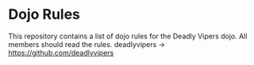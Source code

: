 Dojo Rules
==========

This repository contains a list of dojo rules for the Deadly Vipers dojo.
All members should read the rules.
deadlyvipers  -> https://github.com/deadlyvipers

